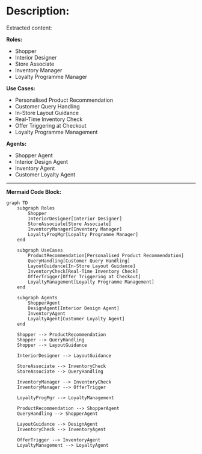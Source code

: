 
# Description:
Extracted content:

**Roles:**
- Shopper
- Interior Designer
- Store Associate
- Inventory Manager
- Loyalty Programme Manager

**Use Cases:**
- Personalised Product Recommendation
- Customer Query Handling
- In-Store Layout Guidance
- Real-Time Inventory Check
- Offer Triggering at Checkout
- Loyalty Programme Management

**Agents:**
- Shopper Agent
- Interior Design Agent
- Inventory Agent
- Customer Loyalty Agent

---

**Mermaid Code Block:**

```mermaid
graph TD
    subgraph Roles
        Shopper
        InteriorDesigner[Interior Designer]
        StoreAssociate[Store Associate]
        InventoryManager[Inventory Manager]
        LoyaltyProgMgr[Loyalty Programme Manager]
    end

    subgraph UseCases
        ProductRecommendation[Personalised Product Recommendation]
        QueryHandling[Customer Query Handling]
        LayoutGuidance[In-Store Layout Guidance]
        InventoryCheck[Real-Time Inventory Check]
        OfferTrigger[Offer Triggering at Checkout]
        LoyaltyManagement[Loyalty Programme Management]
    end

    subgraph Agents
        ShopperAgent
        DesignAgent[Interior Design Agent]
        InventoryAgent
        LoyaltyAgent[Customer Loyalty Agent]
    end

    Shopper --> ProductRecommendation
    Shopper --> QueryHandling
    Shopper --> LayoutGuidance

    InteriorDesigner --> LayoutGuidance

    StoreAssociate --> InventoryCheck
    StoreAssociate --> QueryHandling

    InventoryManager --> InventoryCheck
    InventoryManager --> OfferTrigger

    LoyaltyProgMgr --> LoyaltyManagement

    ProductRecommendation --> ShopperAgent
    QueryHandling --> ShopperAgent

    LayoutGuidance --> DesignAgent
    InventoryCheck --> InventoryAgent

    OfferTrigger --> InventoryAgent
    LoyaltyManagement --> LoyaltyAgent
```
